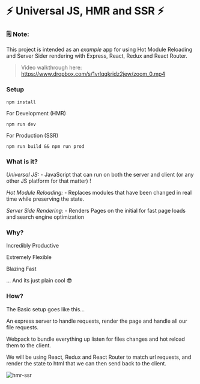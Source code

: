 # ⚡ Universal JS, HMR and SSR ⚡

### 🗒 Note:

This project is intended as an _example_ app for using Hot Module Reloading and Server Sider rendering with
Express, React, Redux and React Router.

> Video walkthrough here: https://www.dropbox.com/s/1vrlqqkridz2jew/zoom_0.mp4

### Setup
`npm install`

For Development (HMR)

`npm run dev`

For Production (SSR)

`npm run build && npm run prod`


### What is it?

*Universal JS: -*
JavaScript that can run on both the server and client (or any other JS platform for that matter) !

*Hot Module Reloading: -*
Replaces modules that have been changed in real time while preserving the state.

*Server Side Rendering: -*
Renders Pages on the initial for fast page loads and search engine optimization

### Why?

Incredibly Productive

Extremely Flexible

Blazing Fast

... And its just plain cool 😎

### How?

The Basic setup goes like this...

An express server to handle requests, render the page and handle all our file requests.

Webpack to bundle everything up listen for files changes and hot reload them to the client.

We will be using React, Redux and React Router to match url requests, and render the state to html that we can then send back to the client.

![hmr-ssr](https://cloud.githubusercontent.com/assets/2454928/18360529/39573fe2-75b3-11e6-8a06-75bc2664e98d.gif)
